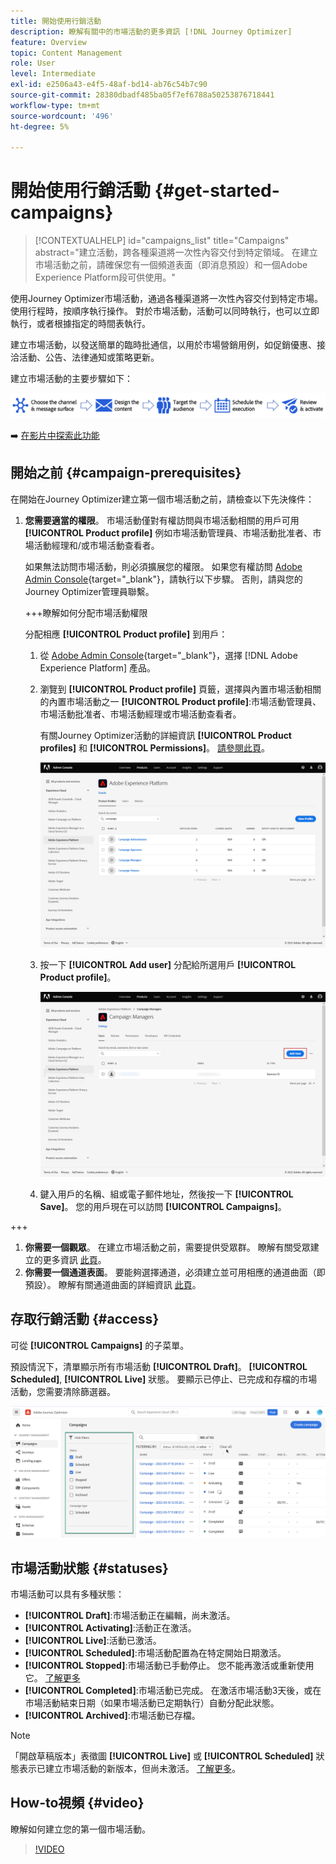```yaml
---
title: 開始使用行銷活動
description: 瞭解有關中的市場活動的更多資訊 [!DNL Journey Optimizer]
feature: Overview
topic: Content Management
role: User
level: Intermediate
exl-id: e2506a43-e4f5-48af-bd14-ab76c54b7c90
source-git-commit: 28380dbadf485ba05f7ef6788a50253876718441
workflow-type: tm+mt
source-wordcount: '496'
ht-degree: 5%

---
```


# 開始使用行銷活動 {#get-started-campaigns}

>[!CONTEXTUALHELP]
>id="campaigns_list"
>title="Campaigns"
>abstract="建立活動，跨各種渠道將一次性內容交付到特定領域。 在建立市場活動之前，請確保您有一個頻道表面（即消息預設）和一個Adobe Experience Platform段可供使用。"

使用Journey Optimizer市場活動，通過各種渠道將一次性內容交付到特定市場。 使用行程時，按順序執行操作。 對於市場活動，活動可以同時執行，也可以立即執行，或者根據指定的時間表執行。

建立市場活動，以發送簡單的臨時批通信，以用於市場營銷用例，如促銷優惠、接洽活動、公告、法律通知或策略更新。

建立市場活動的主要步驟如下：

![](assets/create-campaign-process.png)

➡️ [在影片中探索此功能](#video)

<!--You can create two types of campaigns:

* **Scheduled campaigns** allow for simple ad-hoc batch communications for marketing use cases like promotional offers, engagement campaigns, announcements, legal notices, or policy updates.
* **API Triggered Campaigns** allow for simple transactional/operational messages with REST APIs (password reset, card abandonment, etc.), where the need may involve personalization using profile attributes and contextual data from payload.-->

## 開始之前 {#campaign-prerequisites}

在開始在Journey Optimizer建立第一個市場活動之前，請檢查以下先決條件：

1. **您需要適當的權限**。 市場活動僅對有權訪問與市場活動相關的用戶可用 **[!UICONTROL Product profile]** 例如市場活動管理員、市場活動批准者、市場活動經理和/或市場活動查看者。

   如果無法訪問市場活動，則必須擴展您的權限。 如果您有權訪問 [Adobe Admin Console](https://adminconsole.adobe.com/){target=&quot;_blank&quot;}，請執行以下步驟。 否則，請與您的Journey Optimizer管理員聯繫。

   +++瞭解如何分配市場活動權限

   分配相應 **[!UICONTROL Product profile]** 到用戶：

   1. 從 [Adobe Admin Console](https://adminconsole.adobe.com/){target=&quot;_blank&quot;}，選擇 [!DNL Adobe Experience Platform] 產品。

   1. 瀏覽到 **[!UICONTROL Product profile]** 頁籤，選擇與內置市場活動相關的內置市場活動之一 **[!UICONTROL Product profile]**:市場活動管理員、市場活動批准者、市場活動經理或市場活動查看者。

      有關Journey Optimizer活動的詳細資訊 **[!UICONTROL Product profiles]** 和 **[!UICONTROL Permissions]**。 [請參閱此頁](../administration/ootb-product-profiles.md)。

      ![](assets/do-not-localize/admin_1.png)

   1. 按一下 **[!UICONTROL Add user]** 分配給所選用戶 **[!UICONTROL Product profile]**。

      ![](assets/do-not-localize/admin_2.png)

   1. 鍵入用戶的名稱、組或電子郵件地址，然後按一下 **[!UICONTROL Save]**。
   您的用戶現在可以訪問 **[!UICONTROL Campaigns]**。

+++

1. **你需要一個觀眾**。 在建立市場活動之前，需要提供受眾群。 瞭解有關受眾建立的更多資訊 [此頁](../segment/about-segments.md)。
1. **你需要一個通道表面**。 要能夠選擇通道，必須建立並可用相應的通道曲面（即預設）。 瞭解有關通道曲面的詳細資訊 [此頁](../configuration/channel-surfaces.md)。

## 存取行銷活動 {#access}

可從 **[!UICONTROL Campaigns]** 的子菜單。

預設情況下，清單顯示所有市場活動 **[!UICONTROL Draft]**。 **[!UICONTROL Scheduled]**, **[!UICONTROL Live]** 狀態。 要顯示已停止、已完成和存檔的市場活動，您需要清除篩選器。

![](assets/create-campaign-list.png)

## 市場活動狀態 {#statuses}

市場活動可以具有多種狀態：

* **[!UICONTROL Draft]**:市場活動正在編輯，尚未激活。
* **[!UICONTROL Activating]**:活動正在激活。
* **[!UICONTROL Live]**:活動已激活。
* **[!UICONTROL Scheduled]**:市場活動配置為在特定開始日期激活。
* **[!UICONTROL Stopped]**:市場活動已手動停止。 您不能再激活或重新使用它。 [了解更多](modify-stop-campaign.md#stop)
* **[!UICONTROL Completed]**:市場活動已完成。 在激活市場活動3天後，或在市場活動結束日期（如果市場活動已定期執行）自動分配此狀態。
* **[!UICONTROL Archived]**:市場活動已存檔。

>[!NOTE]
>
>「開啟草稿版本」表徵圖 **[!UICONTROL Live]** 或 **[!UICONTROL Scheduled]** 狀態表示已建立市場活動的新版本，但尚未激活。 [了解更多](modify-stop-campaign.md#modify)。

## How-to視頻 {#video}

瞭解如何建立您的第一個市場活動。

>[!VIDEO](https://video.tv.adobe.com/v/346680?quality=12)
